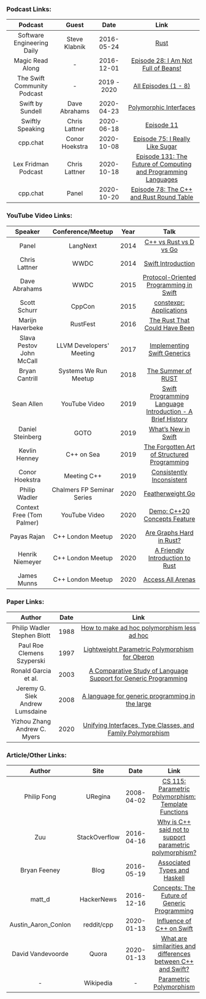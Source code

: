### Podcast Links:
|Podcast|Guest|Date|Link|
|:-----:|:---:|:--:|:--:|
|Software Engineering Daily|Steve Klabnik|2016-05-24|[Rust](https://softwareengineeringdaily.com/2016/05/24/rust-steve-klabnik/)|
|Magic Read Along|-|2016-12-01|[Episode 28: I Am Not Full of Beans!](http://www.magicreadalong.com/episode/28)|
|The Swift <br>Community Podcast|-|2019 - 2020|[All Episodes (1 - 8)](https://www.swiftcommunitypodcast.org/)|
|Swift by Sundell|Dave Abrahams|2020-04-23|[Polymorphic Interfaces](https://www.swiftbysundell.com/podcast/71/)|
|Swiftly Speaking|Chris Lattner|2020-06-18|[Episode 11](https://www.youtube.com/watch?v=OAaQhW4ifu0)|
|cpp.chat|Conor Hoekstra|2020-10-08|[Episode 75: I Really Like Sugar](https://cpp.chat/75/)|
|Lex Fridman Podcast|Chris Lattner|2020-10-18|[Episode 131: The Future of Computing and Programming Languages](https://lexfridman.com/chris-lattner-2/)|
|cpp.chat|Panel|2020-10-20|[Episode 78: The C++ and Rust Round Table](https://youtu.be/Kvlw7yiiOZk)|

### YouTube Video Links:
|Speaker|Conference/Meetup|Year|Talk|
|:-------------:|:--:|:--:|:-------------:|
|Panel|LangNext|2014|[C++ vs Rust vs D vs Go](https://www.youtube.com/watch?v=BBbv1ej0fFo)|
|Chris Lattner|WWDC|2014|[Swift Introduction](https://www.youtube.com/watch?v=MO7Ta0DvEWA)|
|Dave Abrahams|WWDC|2015|[Protocol-Oriented Programming in Swift](https://developer.apple.com/videos/play/wwdc2015/408/)|
|Scott Schurr|CppCon|2015|[constexpr: Applications](https://www.youtube.com/watch?v=qO-9yiAOQqc)|
|Marijn Haverbeke|RustFest|2016|[The Rust That Could Have Been](https://youtu.be/olbTX95hdbg)|
|Slava Pestov<br>John McCall|LLVM Developers' Meeting|2017|[Implementing Swift Generics](https://www.youtube.com/watch?v=ctS8FzqcRug)|
|Bryan Cantrill|Systems We Run Meetup|2018|[The Summer of RUST](https://www.youtube.com/watch?v=LjFM8vw3pbU)|
|Sean Allen|YouTube Video|2019|[Swift Programming Language Introduction - A Brief History](https://www.youtube.com/watch?v=4P_ZsOqELBo)|
|Daniel Steinberg|GOTO|2019|[What’s New in Swift](https://www.youtube.com/watch?v=6P-nh3uNnsQ)|
|Kevlin Henney|C++ on Sea|2019|[The Forgotten Art of Structured Programming](https://youtu.be/SFv8Wm2HdNM)|
|Conor Hoekstra|Meeting C++|2019|[Consistently Inconsistent](https://youtu.be/tsfaE-eDusg)|
|Philip Wadler|Chalmers FP Seminar Series|2020|[Featherweight Go](https://youtu.be/Dq0WFigax_c)|
|Context Free (Tom Palmer)|YouTube Video|2020|[Demo: C++20 Concepts Feature](https://www.youtube.com/watch?v=B_KjoLid5gw)|
|Payas Rajan|C++ London Meetup|2020|[Are Graphs Hard in Rust?](https://www.youtube.com/watch?v=kGaU5kU-5rw)|
|Henrik Niemeyer|C++ London Meetup|2020|[A Friendly Introduction to Rust](https://www.youtube.com/watch?v=NpBk_H7S3zM)|
|James Munns|C++ London Meetup|2020|[Access All Arenas](https://www.youtube.com/watch?v=HiWkMFE8uRE)|

### Paper Links:
|Author|Date|Link|
|:-----:|:--:|:--:|
|Philip Wadler<br>Stephen Blott|1988|[How to make ad hoc polymorphism less ad hoc](https://people.csail.mit.edu/dnj/teaching/6898/papers/wadler88.pdf)|
|Paul Roe<br>Clemens Szyperski|1997|[Lightweight Parametric Polymorphism for Oberon](http://norayr.am/papers/10.1.1.48.8930.pdf)|
|Ronald Garcia et al.|2003|[A Comparative Study of Language Support for Generic Programming](https://parasol.tamu.edu/~jarvi/papers/cmp_gp.pdf)|
|Jeremy G. Siek<br>Andrew Lumsdaine|2008|[A language for generic programming in the large](https://www.sciencedirect.com/science/article/pii/S0167642308001123/pdf?md5=a61258443e662f40b4e151af2658345c&pid=1-s2.0-S0167642308001123-main.pdf)|
|Yizhou Zhang<br>Andrew C. Myers|2020|[Unifying Interfaces, Type Classes, and Family Polymorphism](https://cs.uwaterloo.ca/~yizhou/papers/familia-oopsla2017-tr.pdf)|

### Article/Other Links:
|Author|Site|Date|Link|
|:-----:|:---:|:--:|:--:|
|Philip Fong|URegina|2008-04-02|[CS 115: Parametric Polymorphism: Template Functions](http://www2.cs.uregina.ca/~saxton/CS115/Notes/Templates/func.html)|
|Zuu|StackOverflow|2016-04-16|[Why is C++ said not to support parametric polymorphism?](https://stackoverflow.com/questions/36948205/why-is-c-said-not-to-support-parametric-polymorphism)|
|Bryan Feeney|Blog|2016-05-19|[Associated Types and Haskell](http://amixtureofmusings.com/2016/05/19/associated-types-and-haskell/)|
|matt_d|HackerNews|2016-12-16|[Concepts: The Future of Generic Programming](https://news.ycombinator.com/item?id=13224344)|
|Austin_Aaron_Conlon|reddit/cpp|2020-01-13|[Influence of C++ on Swift](https://old.reddit.com/r/cpp/comments/eo10jo/influence_of_c_on_swift/)|
|David Vandevoorde|Quora|2020-01-13|[What are similarities and differences between C++ and Swift?](https://www.quora.com/What-are-similarities-and-differences-between-C-and-Swift)|
|-|Wikipedia|-|[Parametric Polymorphism](https://en.wikipedia.org/wiki/Parametric_polymorphism)|
